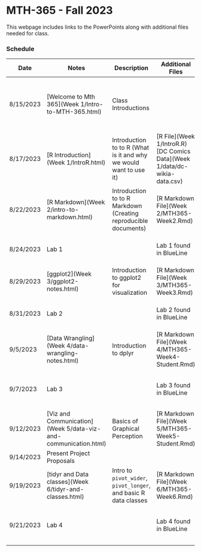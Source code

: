 # MTH-365 - Fall 2023

This webpage includes links to the PowerPoints along with additional files needed for class. 

### Schedule

Date | Notes | Description | Additional Files | Homework Assigned
---- | ---- | --- | --- | ---
8/15/2023 | [Welcome to Mth 365](Week 1/Intro-to-MTH-365.html) | Class Introductions | | Introduction Questionnaire (BlueLine) **due Thursday August 24 at 11:59 pm**
8/17/2023 | [R Introduction](Week 1/IntroR.html) | Introduction to to R (What is it and why we would want to use it) | [R File](Week 1/IntroR.R)<br/>[DC Comics Data](Week 1/data/dc-wikia-data.csv)| 
8/22/2023 | [R Markdown](Week 2/intro-to-markdown.html) | Introduction to to R Markdown (Creating reproducible documents) | [R Markdown File](Week 2/MTH365-Week2.Rmd)| 
8/24/2023 | Lab 1 |  | Lab 1 found in BlueLine | Lab 1 due **Tuesday August 29** at 11:59 pm 
8/29/2023 | [ggplot2](Week 3/ggplot2-notes.html) | Introduction to ggplot2 for visualization| [R Markdown File](Week 3/MTH365-Week3.Rmd)| 
8/31/2023 | Lab 2 |  | Lab 2 found in BlueLine | Lab 2 due **Tuesday September 5** at 11:59 pm 
9/5/2023 | [Data Wrangling](Week 4/data-wrangling-notes.html) | Introduction to dplyr | [R Markdown File](Week 4/MTH365-Week4-Student.Rmd)| 
9/7/2023 | Lab 3 |  | Lab 3 found in BlueLine | Lab 3 due **Tuesday September 19** at 11:59 pm 
9/12/2023 | [Viz and Communication](Week 5/data-viz-and-communication.html) | Basics of Graphical Perception | [R Markdown File](Week 5/MTH365-Week5-Student.Rmd)| 
9/14/2023 | Present Project Proposals |  |  | 
9/19/2023 | [tidyr and Data classes](Week 6/tidyr-and-classes.html) | Intro to `pivot_wider`, `pivot_longer`, and basic R data classes | [R Markdown File](Week 6/MTH365-Week6.Rmd)| 
9/21/2023 |  Lab 4 |  | Lab 4 found in BlueLine | Lab 4 due **Tuesday September 26** at 11:59 pm



